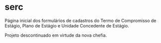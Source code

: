 # serc
Página inicial dos formulários de cadastros do Termo de Compromisso de Estágio, Plano de Estágio e Unidade Concedente de Estágio.

Projeto descontinuado em virtude da nova chefia.
